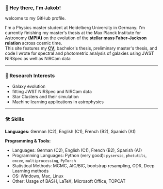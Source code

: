 ### 👋 Hey there, I'm Jakob!

welcome to my GitHub profile.

I'm a Physics master student at Heidelberg University in Germany. I'm currently finishing my master's thesis at the Max Planck Institute for Astronomy **(MPIA)** on the evolution of the **stellar mass Faber-Jackson relation** across cosmic time.  
This site features my [**CV**](CV_Jakob_Moehrle.pdf), bachelor's thesis, preliminary master's thesis, and code I wrote for spectral and photometric analysis of galaxies using JWST NIRSpec as well as NIRCam data

---

### 🔭 Research Interests
- Galaxy evolution
- fitting JWST NIRSpec and NIRCam data
- Star Clusters and their simulation
- Machine learning applications in astrophysics

---

### 🛠 Skills

**Languages:** German (C2), English (C1), French (B2), Spanish (A1)  

**Programming & Tools:**  
- Languages: German (C2), English (C1), French (B2), Spanish (A1)
- Programming Languages: Python (very good): `pysersic`, `photutils`, `emcee`, `multiprocessing`, `PyTorch`
- Statistical Methods: MCMC, AIC/BIC, bootstrap resampling, ODR, Deep Learning methods
- OS: Windows, Mac, Linux
- Other: Usage of BASH, LaTeX, Microsoft Office, TOPCAT

<!--
**jmoehrle/jmoehrle** is a ✨ _special_ ✨ repository because its `README.md` (this file) appears on your GitHub profile.

Here are some ideas to get you started:

- 🔭 I’m currently working on ...
- 🌱 I’m currently learning ...
- 👯 I’m looking to collaborate on ...
- 🤔 I’m looking for help with ...
- 💬 Ask me about ...
- 📫 How to reach me: ...
- 😄 Pronouns: ...
- ⚡ Fun fact: ...
-->

